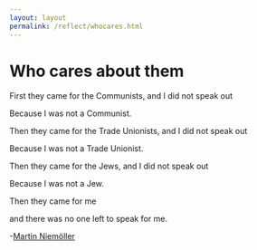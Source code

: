 ```yaml
---
layout: layout
permalink: /reflect/whocares.html
---
```


# Who cares about them

First they came for the Communists, and I did not speak out

Because I was not a Communist.

Then they came for the Trade Unionists, and I did not speak out

Because I was not a Trade Unionist.

Then they came for the Jews, and I did not speak out

Because I was not a Jew.

Then they came for me

and there was no one left to speak for me.

-[Martin Niemöller](https://en.wikipedia.org/wiki/Martin_Niem%C3%B6ller)
